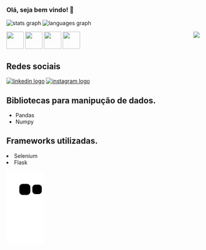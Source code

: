 ### Olá, seja bem vindo! 👋

<div style="display:inline-block;" align="center">
  <img src="https://github-readme-stats.vercel.app/api?hide_title=false&hide_rank=false&show_icons=true&include_all_commits=true&count_private=true&disable_animations=false&theme=dracula&locale=en&hide_border=false&username=Renan-Leal" height="140" alt="stats graph"  />
  <img src="https://github-readme-stats.vercel.app/api/top-langs?locale=en&hide_title=false&layout=compact&card_width=320&langs_count=5&theme=dracula&hide_border=false&username=Renan-Leal" height="140" alt="languages graph"  />
</div>
<p></p>

<div>
  <img width="45" height="45" src="https://cdn.jsdelivr.net/gh/devicons/devicon/icons/html5/html5-original.svg" />
  <img width="45" height="45" src="https://cdn.jsdelivr.net/gh/devicons/devicon/icons/python/python-original.svg"/>
  <img width="45" height="45" src="https://cdn.jsdelivr.net/gh/devicons/devicon/icons/java/java-original.svg" />
  <img width="45" height="45" src="https://cdn.jsdelivr.net/gh/devicons/devicon/icons/mysql/mysql-original.svg" />
  <img align="right" height="300" src="https://media.giphy.com/media/CqXALXwCrQanqRwAcE/giphy.gif" />
</div>

<h2>Redes sociais</h2>

<div>
  <a href="https://www.linkedin.com/in/renan-leal-4225741a0/"><img src="https://img.shields.io/badge/LinkedIn-0077B5?style=for-the-badge&logo=linkedin&logoColor=white" height="35" alt="linkedin logo"/></a>
  <a href="https://www.instagram.com/re_leaal/"><img src="https://img.shields.io/badge/Instagram-E4405F?style=for-the-badge&logo=instagram&logoColor=white" height="35" alt="instagram logo"/></a>
</div>

<div>
  <h2>Bibliotecas para manipução de dados.</h2>
  <ul>
    <li>Pandas</li>
    <li>Numpy</li>
  </ul>
  <h2>Frameworks utilizadas.</h2>
  <li>Selenium</li>
  <li>Flask</li>
</div>

![snake gif](https://github.com/Renan-Leal/Renan-Leal/blob/output/github-contribution-grid-snake.svg)
